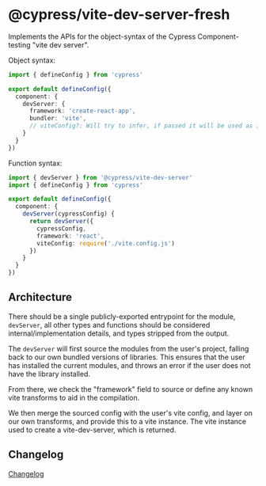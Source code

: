 # @cypress/vite-dev-server-fresh

Implements the APIs for the object-syntax of the Cypress Component-testing "vite dev server".

Object syntax:

```ts
import { defineConfig } from 'cypress'

export default defineConfig({
  component: {
    devServer: {
      framework: 'create-react-app',
      bundler: 'vite',
      // viteConfig?: Will try to infer, if passed it will be used as is
    }
  }
})
```

Function syntax:

```ts
import { devServer } from '@cypress/vite-dev-server'
import { defineConfig } from 'cypress'

export default defineConfig({
  component: {
    devServer(cypressConfig) {
      return devServer({
        cypressConfig,
        framework: 'react',
        viteConfig: require('./vite.config.js')
      })
    }
  }
})
```

## Architecture

There should be a single publicly-exported entrypoint for the module, `devServer`, all other types and functions should be considered internal/implementation details, and types stripped from the output.

The `devServer` will first source the modules from the user's project, falling back to our own bundled versions of libraries. This ensures that the user has installed the current modules, and throws an error if the user does not have the library installed.

From there, we check the "framework" field to source or define any known vite transforms to aid in the compilation.

We then merge the sourced config with the user's vite config, and layer on our own transforms, and provide this to a vite instance. The vite instance used to create a vite-dev-server, which is returned.

## Changelog

[Changelog](./CHANGELOG.md)
